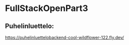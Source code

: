 # FullStackOpenPart3

## Puhelinluettelo: ##
https://puhelinluettelobackend-cool-wildflower-122.fly.dev/
